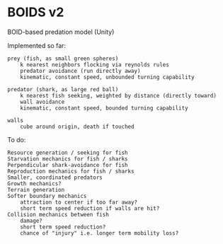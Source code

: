 # BOIDS v2
BOID-based predation model (Unity)

Implemented so far:

	prey (fish, as small green spheres)
		k nearest neighbors flocking via reynolds rules
		predator avoidance (run directly away)
		kinematic, constant speed, unbounded turning capability
	
	predator (shark, as large red ball)
		k nearest fish seeking, weighted by distance (directly toward)
		wall avoidance
		kinematic, constant speed, bounded turning capability

	walls 
		cube around origin, death if touched

To do:

	Resource generation / seeking for fish
	Starvation mechanics for fish / sharks
	Perpendicular shark-avoidance for fish
	Reproduction mechanics for fish / sharks
	Smaller, coordinated predators
	Growth mechanics?
	Terrain generation
	Softer boundary mechanics
		attraction to center if too far away?
		short term speed reduction if walls are hit?
	Collision mechanics between fish
		damage?
		short term speed reduction?
		chance of "injury" i.e. longer term mobility loss?
	
